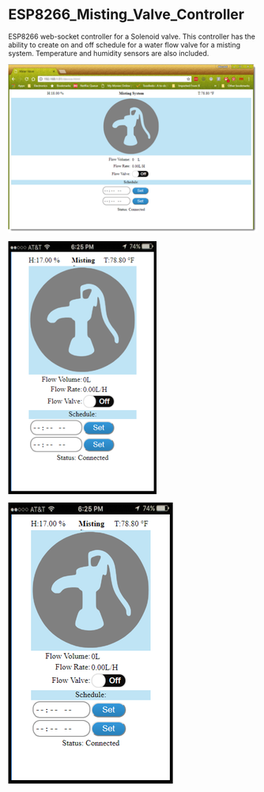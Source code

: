 # ESP8266_Misting_Valve_Controller

ESP8266 web-socket controller for a Solenoid valve. This controller has the ability to create on and off schedule for a water flow valve for a misting system. Temperature and humidity sensors are also included.  


<img src="images/MistingValve.png" width="700"></img>


<img src="images/iPhoneWaterValve.png" width="300"></img>


![valve](/images/iPhoneWaterValve.png)
